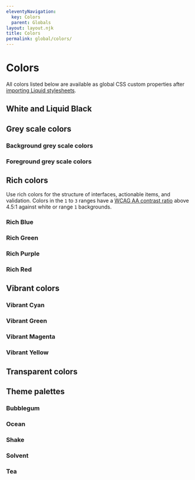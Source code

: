 ```yaml
---
eleventyNavigation:
  key: Colors
  parent: Globals
layout: layout.njk
title: Colors
permalink: global/colors/
---
```


# Colors

All colors listed below are available as global CSS custom properties after [importing Liquid stylesheets](liquid/getting-started/#import-stylesheets).

## White and Liquid Black

<docs-color var="--ld-col-wht"></docs-color>
<docs-color var="--ld-col-rblck-default"></docs-color>

## Grey scale colors

### Background grey scale colors

<docs-color var="--ld-col-bg-lg"></docs-color>
<docs-color var="--ld-col-bg-g"></docs-color>

### Foreground grey scale colors

<docs-color var="--ld-col-rblck1"></docs-color>
<docs-color var="--ld-col-rblck2"></docs-color>
<docs-color var="--ld-col-rblck3"></docs-color>
<docs-color var="--ld-col-rblck4"></docs-color>
<docs-color var="--ld-col-rblck5"></docs-color>

## Rich colors

Use rich colors for the structure of interfaces, actionable items, and validation. Colors in the `1` to `3` ranges have a [WCAG AA contrast ratio](https://www.w3.org/TR/UNDERSTANDING-WCAG20/visual-audio-contrast-contrast.html) above 4.5:1 against white or range `1` backgrounds.

### Rich Blue

<docs-color var="--ld-col-rb1"></docs-color>
<docs-color var="--ld-col-rb2"></docs-color>
<docs-color var="--ld-col-rb3"></docs-color>
<docs-color var="--ld-col-rb4"></docs-color>
<docs-color var="--ld-col-rb5"></docs-color>
<docs-color var="--ld-col-rb55"></docs-color>
<docs-color var="--ld-col-rb6"></docs-color>

### Rich Green

<docs-color var="--ld-col-rg1"></docs-color>
<docs-color var="--ld-col-rg2"></docs-color>
<docs-color var="--ld-col-rg3"></docs-color>
<docs-color var="--ld-col-rg4"></docs-color>
<docs-color var="--ld-col-rg5"></docs-color>
<docs-color var="--ld-col-rg6"></docs-color>

### Rich Purple

<docs-color var="--ld-col-rp1"></docs-color>
<docs-color var="--ld-col-rp2"></docs-color>
<docs-color var="--ld-col-rp3"></docs-color>
<docs-color var="--ld-col-rp4"></docs-color>
<docs-color var="--ld-col-rp5"></docs-color>
<docs-color var="--ld-col-rp55"></docs-color>
<docs-color var="--ld-col-rp6"></docs-color>

### Rich Red

<docs-color var="--ld-col-rr1"></docs-color>
<docs-color var="--ld-col-rr2"></docs-color>
<docs-color var="--ld-col-rr3"></docs-color>
<docs-color var="--ld-col-rr4"></docs-color>
<docs-color var="--ld-col-rr5"></docs-color>
<docs-color var="--ld-col-rr6"></docs-color>

## Vibrant colors

### Vibrant Cyan

<docs-color var="--ld-col-vc1"></docs-color>
<docs-color var="--ld-col-vc2"></docs-color>
<docs-color var="--ld-col-vc3"></docs-color>
<docs-color var="--ld-col-vc4"></docs-color>
<docs-color var="--ld-col-vc5"></docs-color>
<docs-color var="--ld-col-vc6"></docs-color>

### Vibrant Green

<docs-color var="--ld-col-vg1"></docs-color>
<docs-color var="--ld-col-vg2"></docs-color>
<docs-color var="--ld-col-vg3"></docs-color>
<docs-color var="--ld-col-vg4"></docs-color>
<docs-color var="--ld-col-vg5"></docs-color>
<docs-color var="--ld-col-vg6"></docs-color>

### Vibrant Magenta

<docs-color var="--ld-col-vm1"></docs-color>
<docs-color var="--ld-col-vm2"></docs-color>
<docs-color var="--ld-col-vm3"></docs-color>
<docs-color var="--ld-col-vm4"></docs-color>
<docs-color var="--ld-col-vm5"></docs-color>
<docs-color var="--ld-col-vm6"></docs-color>

### Vibrant Yellow

<docs-color var="--ld-col-vy1"></docs-color>
<docs-color var="--ld-col-vy2"></docs-color>
<docs-color var="--ld-col-vy3"></docs-color>
<docs-color var="--ld-col-vy4"></docs-color>
<docs-color var="--ld-col-vy5"></docs-color>
<docs-color var="--ld-col-vy6"></docs-color>

## Transparent colors

<docs-color is-transparent var="--ld-col-rblck-a01"></docs-color>
<docs-color is-transparent var="--ld-col-rblck-a02"></docs-color>
<docs-color is-transparent var="--ld-col-rb-a01"></docs-color>
<docs-color is-transparent var="--ld-col-rb-a02"></docs-color>
<docs-color is-transparent var="--ld-col-rg-a01"></docs-color>
<docs-color is-transparent var="--ld-col-rg-a02"></docs-color>
<docs-color is-transparent var="--ld-col-rp-a01"></docs-color>
<docs-color is-transparent var="--ld-col-rp-a02"></docs-color>
<docs-color is-transparent var="--ld-col-rr-a01"></docs-color>
<docs-color is-transparent var="--ld-col-rr-a02"></docs-color>
<docs-color is-transparent var="--ld-col-vc-a01"></docs-color>
<docs-color is-transparent var="--ld-col-vc-a02"></docs-color>
<docs-color is-transparent var="--ld-col-vg-a01"></docs-color>
<docs-color is-transparent var="--ld-col-vg-a02"></docs-color>
<docs-color is-transparent var="--ld-col-vm-a01"></docs-color>
<docs-color is-transparent var="--ld-col-vm-a02"></docs-color>
<docs-color is-transparent var="--ld-col-vy-a01"></docs-color>
<docs-color is-transparent var="--ld-col-vy-a02"></docs-color>

## Theme palettes

### Bubblegum

<docs-color var="--ld-thm-bubblegum-accent"></docs-color>
<docs-color var="--ld-thm-bubblegum-bg-primary"></docs-color>
<docs-color var="--ld-thm-bubblegum-bg-secondary"></docs-color>
<docs-color var="--ld-thm-bubblegum-highlight"></docs-color>

### Ocean

<docs-color var="--ld-thm-ocean-accent"></docs-color>
<docs-color var="--ld-thm-ocean-bg-primary"></docs-color>
<docs-color var="--ld-thm-ocean-bg-secondary"></docs-color>
<docs-color var="--ld-thm-ocean-highlight"></docs-color>

### Shake

<docs-color var="--ld-thm-shake-accent"></docs-color>
<docs-color var="--ld-thm-shake-bg-primary"></docs-color>
<docs-color var="--ld-thm-shake-bg-secondary"></docs-color>
<docs-color var="--ld-thm-shake-highlight"></docs-color>

### Solvent

<docs-color var="--ld-thm-solvent-accent"></docs-color>
<docs-color var="--ld-thm-solvent-bg-primary"></docs-color>
<docs-color var="--ld-thm-solvent-bg-secondary"></docs-color>
<docs-color var="--ld-thm-solvent-highlight"></docs-color>

### Tea

<docs-color var="--ld-thm-tea-accent"></docs-color>
<docs-color var="--ld-thm-tea-bg-primary"></docs-color>
<docs-color var="--ld-thm-tea-bg-secondary"></docs-color>
<docs-color var="--ld-thm-tea-highlight"></docs-color>